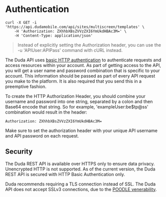 # Authentication

```shell
curl -X GET -i 'https://api.dudamobile.com/api/sites/multiscreen/templates' \
    -H 'Authorization: ZXhhbXBsZVVzZXI6YmUkdHBAc3M=' \ 
    -H 'Content-Type: application/json'
```
> Instead of explicitly setting the Authorization header, you can use the -u 'APIUser:APIPass' command with cURL instead.

The Duda API uses <a href="https://en.wikipedia.org/wiki/Basic_access_authentication" target="_blank">basic HTTP authentication</a> to authenticate requests and access resources within your account. As part of getting access to the API, you will get a user name and password combination that is specific to your account. This information should be passed as part of every API request you make to the platform. It is also required that you send this in a preemptive fashion. 

To create the HTTP Authorization Header, you should combine your username and password into one string, separated by a colon and then Base64 encode that string. So for example, 'exampleUser:be$tp@ss' combination would result in the header:

`Authorization: ZXhhbXBsZVVzZXI6YmUkdHBAc3M=`

<aside class="notice">
Make sure to set the authorization header with your unique API username and API password on each request.
</aside>

## Security 

The Duda REST API is available over HTTPS only to ensure data privacy. Unencrypted HTTP is not supported. As of the current version, the Duda REST API is secured with HTTP Basic Authentication only.

Duda recommends requiring a TLS connection instead of SSL. The Duda API does not accept SSLv3 connections, due to the [POODLE venerability](http://en.wikipedia.org/wiki/POODLE).  